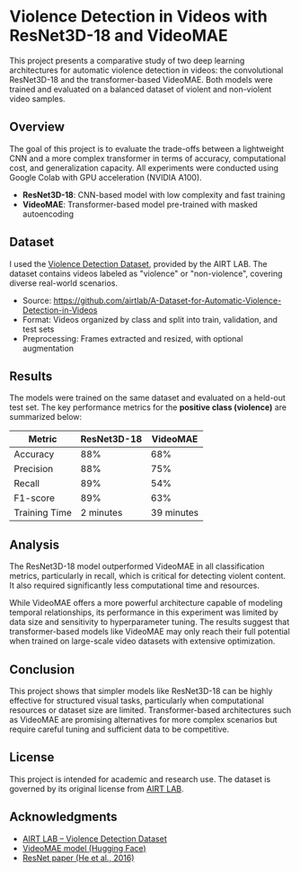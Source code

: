 # Violence Detection in Videos with ResNet3D-18 and VideoMAE

This project presents a comparative study of two deep learning architectures for automatic violence detection in videos: the convolutional ResNet3D-18 and the transformer-based VideoMAE. Both models were trained and evaluated on a balanced dataset of violent and non-violent video samples.

## Overview

The goal of this project is to evaluate the trade-offs between a lightweight CNN and a more complex transformer in terms of accuracy, computational cost, and generalization capacity. All experiments were conducted using Google Colab with GPU acceleration (NVIDIA A100).

- **ResNet3D-18**: CNN-based model with low complexity and fast training
- **VideoMAE**: Transformer-based model pre-trained with masked autoencoding

## Dataset

I used the [Violence Detection Dataset](https://github.com/airtlab/A-Dataset-for-Automatic-Violence-Detection-in-Videos), provided by the AIRT LAB. The dataset contains videos labeled as "violence" or "non-violence", covering diverse real-world scenarios.

- Source: https://github.com/airtlab/A-Dataset-for-Automatic-Violence-Detection-in-Videos
- Format: Videos organized by class and split into train, validation, and test sets
- Preprocessing: Frames extracted and resized, with optional augmentation

## Results

The models were trained on the same dataset and evaluated on a held-out test set. The key performance metrics for the **positive class (violence)** are summarized below:

| Metric        | ResNet3D-18 | VideoMAE  |
|---------------|-------------|-----------|
| Accuracy      | 88%         | 68%       |
| Precision     | 88%         | 75%       |
| Recall        | 89%         | 54%       |
| F1-score      | 89%         | 63%       |
| Training Time | 2 minutes   | 39 minutes |

## Analysis

The ResNet3D-18 model outperformed VideoMAE in all classification metrics, particularly in recall, which is critical for detecting violent content. It also required significantly less computational time and resources.

While VideoMAE offers a more powerful architecture capable of modeling temporal relationships, its performance in this experiment was limited by data size and sensitivity to hyperparameter tuning. The results suggest that transformer-based models like VideoMAE may only reach their full potential when trained on large-scale video datasets with extensive optimization.

## Conclusion

This project shows that simpler models like ResNet3D-18 can be highly effective for structured visual tasks, particularly when computational resources or dataset size are limited. Transformer-based architectures such as VideoMAE are promising alternatives for more complex scenarios but require careful tuning and sufficient data to be competitive.

## License

This project is intended for academic and research use. The dataset is governed by its original license from [AIRT LAB](https://github.com/airtlab/A-Dataset-for-Automatic-Violence-Detection-in-Videos).

## Acknowledgments

- [AIRT LAB – Violence Detection Dataset](https://github.com/airtlab/A-Dataset-for-Automatic-Violence-Detection-in-Videos)
- [VideoMAE model (Hugging Face)](https://huggingface.co/facebook/videomae-base)
- [ResNet paper (He et al., 2016)](https://arxiv.org/abs/1512.03385)
